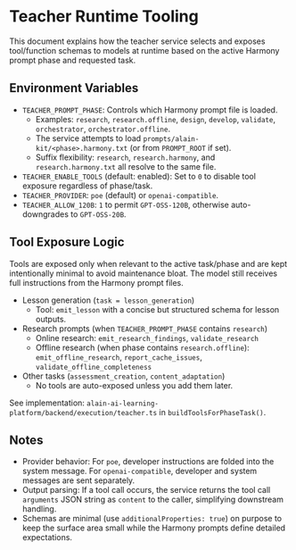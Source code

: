# Teacher Runtime Tooling

This document explains how the teacher service selects and exposes tool/function schemas to models at runtime based on the active Harmony prompt phase and requested task.

## Environment Variables

- `TEACHER_PROMPT_PHASE`: Controls which Harmony prompt file is loaded.
  - Examples: `research`, `research.offline`, `design`, `develop`, `validate`, `orchestrator`, `orchestrator.offline`.
  - The service attempts to load `prompts/alain-kit/<phase>.harmony.txt` (or from `PROMPT_ROOT` if set).
  - Suffix flexibility: `research`, `research.harmony`, and `research.harmony.txt` all resolve to the same file.
- `TEACHER_ENABLE_TOOLS` (default: enabled): Set to `0` to disable tool exposure regardless of phase/task.
- `TEACHER_PROVIDER`: `poe` (default) or `openai-compatible`.
- `TEACHER_ALLOW_120B`: `1` to permit `GPT-OSS-120B`, otherwise auto-downgrades to `GPT-OSS-20B`.

## Tool Exposure Logic

Tools are exposed only when relevant to the active task/phase and are kept intentionally minimal to avoid maintenance bloat. The model still receives full instructions from the Harmony prompt files.

- Lesson generation (`task = lesson_generation`)
  - Tool: `emit_lesson` with a concise but structured schema for lesson outputs.
- Research prompts (when `TEACHER_PROMPT_PHASE` contains `research`)
  - Online research: `emit_research_findings`, `validate_research`
  - Offline research (when phase contains `research.offline`): `emit_offline_research`, `report_cache_issues`, `validate_offline_completeness`
- Other tasks (`assessment_creation`, `content_adaptation`)
  - No tools are auto-exposed unless you add them later.

See implementation: `alain-ai-learning-platform/backend/execution/teacher.ts` in `buildToolsForPhaseTask()`.

## Notes

- Provider behavior: For `poe`, developer instructions are folded into the system message. For `openai-compatible`, developer and system messages are sent separately.
- Output parsing: If a tool call occurs, the service returns the tool call `arguments` JSON string as `content` to the caller, simplifying downstream handling.
- Schemas are minimal (use `additionalProperties: true`) on purpose to keep the surface area small while the Harmony prompts define detailed expectations.
